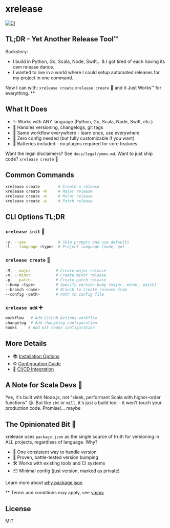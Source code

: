 # xrelease

[![CI](https://github.com/matsilva/xrelease/actions/workflows/ci.yml/badge.svg)](https://github.com/matsilva/xrelease/actions/workflows/ci.yml)

## TL;DR - Yet Another Release Tool™

Backstory:

- I build in Python, Go, Scala, Node, Swift... & I got tired of each having its own release dance.
- I wanted to live in a world where I could setup automated releases for my project in one command.

Now I can with: `xrelease create` `xrelease create` 🚀 and it Just Works™ for everything. \*\*

## What It Does

- ✨ Works with ANY language (Python, Go, Scala, Node, Swift, etc.)
- 🤖 Handles versioning, changelogs, git tags
- 🔄 Same workflow everywhere - learn once, use everywhere
- 🎯 Zero config needed (but fully customizable if you want)
- 🔋 Batteries included - no plugins required for core features

Want the legal disclaimers? See `docs/legal/ymmv.md`. Want to just ship code? `xrelease create` 🚀

## Common Commands

```bash
xrelease create        # Create a release
xrelease create -M     # Major release
xrelease create -m     # Minor release
xrelease create -p     # Patch release
```

## CLI Options TL;DR

### `xrelease init` 🏁

```bash
-y, --yes              # Skip prompts and use defaults
-l, --language <type>  # Project language (node, go)
```

### `xrelease create` 🚀

```bash
-M, --major           # Create major release
-m, --minor           # Create minor release
-p, --patch           # Create patch release
--bump <type>         # Specify version bump (major, minor, patch)
--branch <name>       # Branch to create release from
--config <path>       # Path to config file
```

### `xrelease add` ➕

```bash
workflow   # Add GitHub Actions workflow
changelog  # Add changelog configuration
hooks     # Add Git hooks configuration
```

## More Details

- 📚 [Installation Options](docs/installation.md)
- ⚙️ [Configuration Guide](docs/configuration.md)
- 🔄 [CI/CD Integration](docs/ci-cd.md)

## A Note for Scala Devs 🎯

Yes, it's built with Node.js, not "sleek, performant Scala with higher-order functions" 😉. But like `sbt` or `mill`, it's just a build tool - it won't touch your production code. Promise!... maybe

## The Opinionated Bit 💭

xrelease uses `package.json` as the single source of truth for versioning in ALL projects, regardless of language. Why?

- 🎯 One consistent way to handle version
- 🔄 Proven, battle-tested version bumping
- 🛠 Works with existing tools and CI systems
- 📦 Minimal config (just version, marked as private)

Learn more about [why package.json](./docs/why_package_json.md)

\*\* Terms and conditions may apply, see [ymmv](docs/legal/ymmv.md)

## License

MIT
